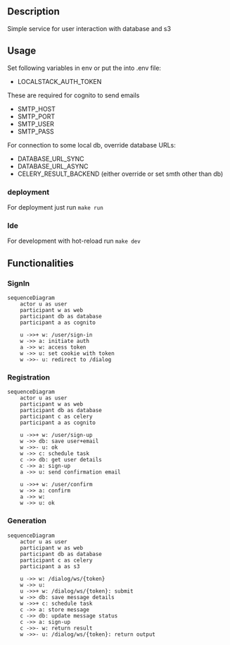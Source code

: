 ## Description

Simple service for user interaction with database and s3

## Usage

Set following variables in env or put the into .env file:
- LOCALSTACK_AUTH_TOKEN

These are required for cognito to send emails
- SMTP_HOST
- SMTP_PORT
- SMTP_USER
- SMTP_PASS

For connection to some local db, override database URLs:
- DATABASE_URL_SYNC
- DATABASE_URL_ASYNC
- CELERY_RESULT_BACKEND (either override or set smth other than db)


### deployment
For deployment just run `make run`

### lde
For development with hot-reload run `make dev`


## Functionalities

### SignIn

```mermaid
sequenceDiagram
    actor u as user
    participant w as web
    participant db as database
    participant a as cognito
    
    u ->>+ w: /user/sign-in
    w ->> a: initiate auth
    a ->> w: access token
    w ->> u: set cookie with token
    w ->>- u: redirect to /dialog
```

### Registration

```mermaid
sequenceDiagram
    actor u as user
    participant w as web
    participant db as database
    participant c as celery
    participant a as cognito
    
    u ->>+ w: /user/sign-up
    w ->> db: save user+email
    w ->>- u: ok
    w ->> c: schedule task
    c ->> db: get user details
    c ->> a: sign-up
    a ->> u: send confirmation email
    
    u ->>+ w: /user/confirm
    w ->> a: confirm
    a ->> w: 
    w ->> u: ok
```

### Generation

```mermaid
sequenceDiagram
    actor u as user
    participant w as web
    participant db as database
    participant c as celery
    participant a as s3
    
    u ->> w: /dialog/ws/{token}
    w ->> u: 
    u ->>+ w: /dialog/ws/{token}: submit
    w ->> db: save message details
    w ->>+ c: schedule task
    c ->> a: store message
    c ->> db: update message status
    c ->> a: sign-up
    c ->>- w: return result
    w ->>- u: /dialog/ws/{token}: return output
```

